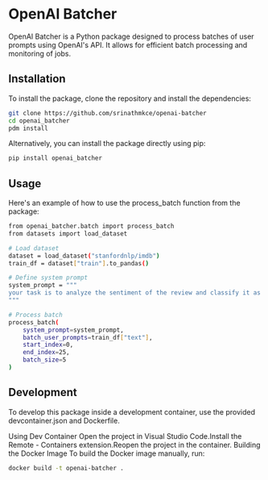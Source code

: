 # OpenAI Batcher

OpenAI Batcher is a Python package designed to process batches of user prompts using OpenAI's API. It allows for efficient batch processing and monitoring of jobs.

## Installation

To install the package, clone the repository and install the dependencies:

```bash
git clone https://github.com/srinathmkce/openai-batcher
cd openai_batcher
pdm install
```
Alternatively, you can install the package directly using pip:

```bash
pip install openai_batcher
```
## Usage

Here's an example of how to use the process_batch function from the package:

```bash
from openai_batcher.batch import process_batch
from datasets import load_dataset

# Load dataset
dataset = load_dataset("stanfordnlp/imdb")
train_df = dataset["train"].to_pandas()

# Define system prompt
system_prompt = """
your task is to analyze the sentiment of the review and classify it as Positive or Negative. DO not add any explanation
"""

# Process batch
process_batch(
    system_prompt=system_prompt,
    batch_user_prompts=train_df["text"],
    start_index=0,
    end_index=25,
    batch_size=5
)
```

## Development
To develop this package inside a development container, use the provided devcontainer.json and Dockerfile.

Using Dev Container Open the project in Visual Studio Code.Install the Remote - Containers extension.Reopen the project in the container. Building the Docker Image To build the Docker image manually, run:


```bash
docker build -t openai-batcher .
```
